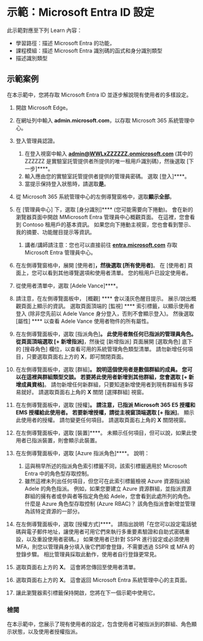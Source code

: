 <!---
---
示範：標題：「探索 Microsoft Entra ID 使用者設定」學習路徑/課程模組/單元：「學習路徑：描述 Microsoft Entra 的功能；課程模組 1：描述 Microsoft Entra ID 的功能和識別類型；單元 3：描述 Microsoft Entra 識別類型」
---
--->

# 示範：Microsoft Entra ID 設定

此示範對應至下列 Learn 內容：

- 學習路徑：描述 Microsoft Entra 的功能，
- 課程模組：描述 Microsoft Entra 識別碼的函式和身分識別類型
- 描述識別類型

## 示範案例

在本示範中，您將存取 Microsoft Entra ID 並逐步解說現有使用者的多樣設定。

1. 開啟 Microsoft Edge。

1. 在網址列中輸入 **admin.microsoft.com**，以存取 Microsoft 365 系統管理中心。

1. 登入管理員認證。
    1. 在登入視窗中輸入 **admin@WWLxZZZZZZ.onmicrosoft.com** (其中的 ZZZZZZ  是實驗室託管提供者所提供的唯一租用戶識別碼)，然後選取 [下一步]****。
    1. 輸入應由您的實驗室託管提供者提供的管理員密碼。 選取 [登入]****。
    1. 當提示保持登入狀態時，請選取**是**。

1. 從 Microsoft 365 系統管理中心的左側導覽窗格中，選取**顯示全部**。

1. 在 [管理員中心] 下，選取 [身分識別]**** (您可能需要向下捲動)。  會在新的瀏覽器頁面中開啟 MMicrosoft Entra 管理員中心概觀頁面。 在這裡，您會看到 Contoso 租用戶的基本資訊。 如果您向下捲動主視窗，您也會看到警示、我的摘要、功能醒目提示等資訊。  
    1. 講者/講師請注意：您也可以直接前往 **[entra.microsoft.com](https://entra.microsoft.com)** 存取 Microsoft Entra 管理員中心。

1. 在左側導覽窗格中，展開 [使用者]****，然後選取 [所有使用者]****。  在 [使用者] 頁面上，您可以看到其他導覽選項和使用者清單。 您的租用戶已設定使用者。

1. 從使用者清單中，選取 [Adele Vance]****。

1. 請注意，在左側導覽面板中， [概觀] **** 會以淺灰色醒目提示。  展示/說出概觀頁面上顯示的資訊。  選取頁面頂端的 [監視] **** 索引標籤，以顯示使用者登入 (除非您先前以 Adele Vance 身分登入，否則不會顯示登入)。  然後選取 [屬性] **** 以查看 Adele Vance 使用者物件的所有屬性。

1. 在左側導覽面板中，選取 [指派角色]****。  此使用者無任何已指派的管理員角色。  從頁面頂端選取 [+ 新增指派]****，然後從 [新增指派] 頁面展開 [選取角色] 底下的 [搜尋角色] 欄位，以查看可用的系統管理角色類型清單。  請勿新增任何項目，只要選取頁面右上方的 **X**，即可關閉頁面。

1. 在左側導覽面板中，選取 [群組]****。  說明這個使用者是數個群組的成員。  您可以在這裡與群組類型交談。  若要將此使用者新增到其他群組，您會選取 [+ 新增成員資格]****。  請勿新增任何新群組，只要知道新增使用者到現有群組有多容易就好。 請選取頁面右上角的 **X** 關閉 [選擇群組] 視窗。

1. 在左側導覽面板中，選取 [授權]****。 請注意，已指派 Microsoft 365 E5 授權和 EMS 授權給此使用者。  若要新增授權，請從主視窗頂端選取 [+ 指派]****。  顯示此使用者的授權。 請勿變更任何項目。  請選取頁面右上角的 **X** 關閉視窗。

1. 在左側導覽面板中，選取 [裝置]****。  未顯示任何項目，但可以說，如果此使用者已指派裝置，則會顯示此裝置。

1. 在左側導覽面板中，選取 [Azure 指派角色]****。  說明：
    1. 這與稍早所述的指派角色索引標籤不同，該索引標籤適用於 Microsoft Entra 中的角色型存取控制。
    1. 雖然這裡未列出任何項目，但您可在此索引標籤檢視 Azure 資源指派給 Adele 的角色指派。 例如，如果您要建立 Azure 資源群組，並指派資源群組的擁有者或參與者等指定角色給 Adele，您會看到此處所列的角色。 什麼是 Azure 角色型存取控制 (Azure RBAC)？ 該角色指派會新增並管理為該特定資源的一部分。

1. 在左側導覽面板中，選取 [授權方式]****。  請指出說明「在您可以設定電話號碼與電子郵件地址，讓使用者可用它們來執行多重要素驗證和自助式密碼重設，以及重設使用者密碼。」 如果使用者已針對 SSPR 進行設定或必須使用 MFA，則您以管理員身分填入後它們即會登錄，不需要透過 SSPR 或 MFA 的登錄步驟。  相比管理員採取此動作，使用者自行登錄更常見。

1. 選取頁面右上方的 **X**。 這會將您傳回至使用者清單。

1. 選取頁面右上方的 **X**。 這會返回 Microsoft Entra 系統管理中心的主頁面。

1. 讓此瀏覽器索引標籤保持開啟，您將在下一個示範中使用它。

### 檢閱

在本示範中，您展示了現有使用者的設定，包含使用者可被指派到的群組、角色顯示狀態，以及使用者授權指派。
